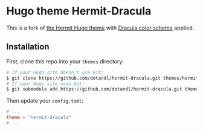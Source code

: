 # Hugo theme Hermit-Dracula

This is a fork of [the Hermit Hugo theme](https://github.com/Track3/hermit) with
[Dracula color scheme](https://github.com/dracula/dracula-theme) applied.

## Installation

First, clone this repo into your `themes` directory:

```sh
# If your Hugo site doesn't use Git:
$ git clone https://github.com/dotandl/hermit-dracula.git themes/hermit-dracula
# If your Hugo site used Git:
$ git submodule add https://github.com/dotandl/hermit-dracula.git themes/hermit-dracula
```

Then update your `config.toml`:

```toml
# ...
theme = "hermit-dracula"
# ...
```
